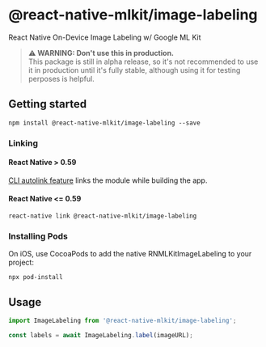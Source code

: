 # @react-native-mlkit/image-labeling

React Native On-Device Image Labeling w/ Google ML Kit

> **⚠ WARNING: Don't use this in production.**  
> This package is still in alpha release, so it's not recommended to use it in production until it's fully stable, although using it for testing perposes is helpful.

## Getting started

`npm install @react-native-mlkit/image-labeling --save`

### Linking

#### React Native > 0.59

[CLI autolink feature](https://github.com/react-native-community/cli/blob/master/docs/autolinking.md) links the module while building the app.

#### React Native <= 0.59

`react-native link @react-native-mlkit/image-labeling`

### Installing Pods

On iOS, use CocoaPods to add the native RNMLKitImageLabeling to your project:

`npx pod-install`

## Usage

```javascript
import ImageLabeling from '@react-native-mlkit/image-labeling';

const labels = await ImageLabeling.label(imageURL);
```

